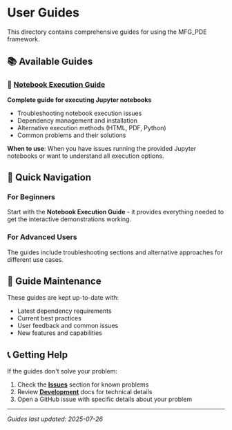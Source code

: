 # User Guides

This directory contains comprehensive guides for using the MFG_PDE framework.

## 📚 Available Guides

### 📓 [Notebook Execution Guide](NOTEBOOK_EXECUTION_GUIDE.md)
**Complete guide for executing Jupyter notebooks**

- Troubleshooting notebook execution issues
- Dependency management and installation
- Alternative execution methods (HTML, PDF, Python)
- Common problems and their solutions

**When to use**: When you have issues running the provided Jupyter notebooks or want to understand all execution options.

## 🎯 Quick Navigation

### For Beginners
Start with the **Notebook Execution Guide** - it provides everything needed to get the interactive demonstrations working.

### For Advanced Users
The guides include troubleshooting sections and alternative approaches for different use cases.

## 🔄 Guide Maintenance

These guides are kept up-to-date with:
- Latest dependency requirements
- Current best practices
- User feedback and common issues
- New features and capabilities

## 📞 Getting Help

If the guides don't solve your problem:
1. Check the **[Issues](../issues/)** section for known problems
2. Review **[Development](../development/)** docs for technical details
3. Open a GitHub issue with specific details about your problem

---

*Guides last updated: 2025-07-26*